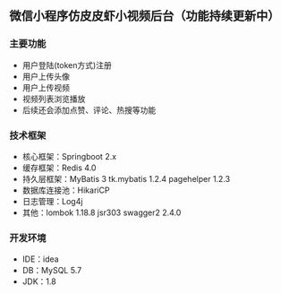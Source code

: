 ## 微信小程序仿皮皮虾小视频后台（功能持续更新中）
   
### 主要功能
- 用户登陆(token方式)注册
- 用户上传头像
- 用户上传视频
- 视频列表浏览播放
- 后续还会添加点赞、评论、热搜等功能
### 技术框架
- 核心框架：Springboot 2.x
- 缓存框架：Redis 4.0
- 持久层框架：MyBatis 3 tk.mybatis 1.2.4 pagehelper 1.2.3
- 数据库连接池：HikariCP
- 日志管理：Log4j
- 其他：lombok 1.18.8 jsr303 swagger2 2.4.0
### 开发环境
- IDE：idea
- DB：MySQL 5.7
- JDK：1.8